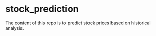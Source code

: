 # stock_prediction
The content of this repo is to predict stock prices based on historical analysis. 
